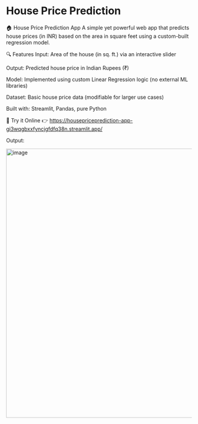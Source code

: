 # House Price Prediction

🏠 House Price Prediction App
A simple yet powerful web app that predicts house prices (in INR) based on the area in square feet using a custom-built regression model.

🔍 Features
Input: Area of the house (in sq. ft.) via an interactive slider

Output: Predicted house price in Indian Rupees (₹)

Model: Implemented using custom Linear Regression logic (no external ML libraries)

Dataset: Basic house price data (modifiable for larger use cases)

Built with: Streamlit, Pandas, pure Python

🚀 Try it Online
👉 https://housepriceprediction-app-gi3wqgbxxfyncjgfdfq38n.streamlit.app/

Output:

<img width="931" height="728" alt="image" src="https://github.com/user-attachments/assets/96abc9f9-da5f-4a31-9094-14bff75a311e" />

